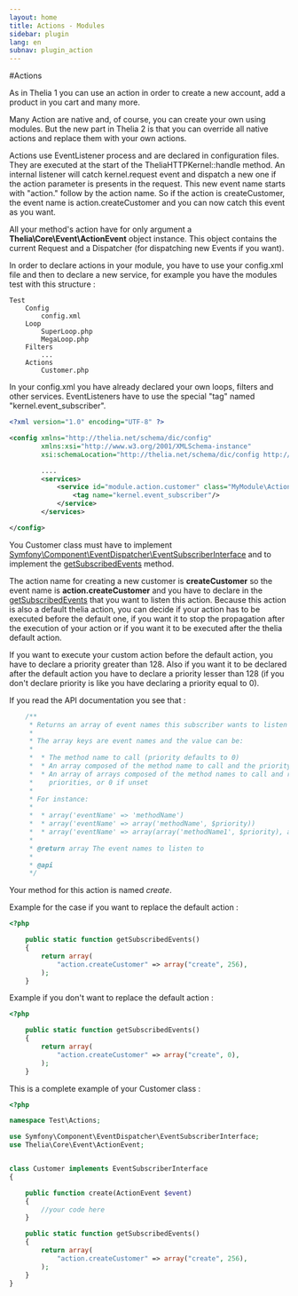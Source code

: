 ```yaml
---
layout: home
title: Actions - Modules
sidebar: plugin
lang: en
subnav: plugin_action
---
```


#Actions

As in Thelia 1 you can use an action in order to create a new account, add a product in you cart and many more.

Many Action are native and, of course, you can create your own using modules. But the new part in Thelia 2 is that you
can override all native actions and replace them with your own actions.

Actions use EventListener process and are declared in configuration files. They are executed at the start of the TheliaHTTPKernel::handle method.
An internal listener will catch kernel.request event and dispatch a new one if the action parameter is presents in the request. This new event name starts with
"action." follow by the action name. So if the action is createCustomer, the event name is action.createCustomer and you can now catch this event as you want.

All your method's action have for only argument a **Thelia\Core\Event\ActionEvent** object instance. This object
contains the current Request and a Dispatcher (for dispatching new Events if you want).

In order to declare actions in your module, you have to use your config.xml file and then to declare a new service,
for example you have the modules test with this structure :


```
Test
    Config
        config.xml
    Loop
        SuperLoop.php
        MegaLoop.php
    Filters
        ...
    Actions
        Customer.php
```

In your config.xml you have already declared your own loops, filters and other services. EventListeners have to use the special "tag" named "kernel.event_subscriber".

```xml
<?xml version="1.0" encoding="UTF-8" ?>

<config xmlns="http://thelia.net/schema/dic/config"
        xmlns:xsi="http://www.w3.org/2001/XMLSchema-instance"
        xsi:schemaLocation="http://thelia.net/schema/dic/config http://thelia.net/schema/dic/config/thelia-1.0.xsd">

        ....
        <services>
            <service id="module.action.customer" class="MyModule\Actions\Customer">
                <tag name="kernel.event_subscriber"/>
            </service>
        </services>

</config>
```

You Customer class must have to implement [Symfony\Component\EventDispatcher\EventSubscriberInterface](http://api.symfony.com/2.2/Symfony/Component/EventDispatcher/EventSubscriberInterface.html) and to implement the [getSubscribedEvents](http://api.symfony.com/2.2/Symfony/Component/EventDispatcher/EventSubscriberInterface.html#method_getSubscribedEvents) method.

The action name for creating a new customer is **createCustomer** so the event name is **action.createCustomer** and you have to declare in the [getSubscribedEvents](http://api.symfony.com/2.2/Symfony/Component/EventDispatcher/EventSubscriberInterface.html#method_getSubscribedEvents) that you want to listen this action.
Because this action is also a default thelia action, you can decide if your action has to be executed before the
default one, if you want it to stop the propagation after the execution of your action or if you want it to be executed after
the thelia default action.

If you want to execute your custom action before the default action, you have to declare a priority greater than 128. Also
if you want it to be declared after the default action you have to declare a priority lesser than 128 (if you don't declare priority is like you have declaring a priority
equal to 0).

If you read the API documentation you see that :

```php
    /**
     * Returns an array of event names this subscriber wants to listen to.
     *
     * The array keys are event names and the value can be:
     *
     *  * The method name to call (priority defaults to 0)
     *  * An array composed of the method name to call and the priority
     *  * An array of arrays composed of the method names to call and respective
     *    priorities, or 0 if unset
     *
     * For instance:
     *
     *  * array('eventName' => 'methodName')
     *  * array('eventName' => array('methodName', $priority))
     *  * array('eventName' => array(array('methodName1', $priority), array('methodName2'))
     *
     * @return array The event names to listen to
     *
     * @api
     */
```

Your method for this action is named *create*.

Example for the case if you want to replace the default action :

```php
<?php

    public static function getSubscribedEvents()
    {
        return array(
            "action.createCustomer" => array("create", 256),
        );
    }

```

Example if you don't want to replace the default action :


```php
<?php

    public static function getSubscribedEvents()
    {
        return array(
            "action.createCustomer" => array("create", 0),
        );
    }

```

This is a complete example of your Customer class :

```php
<?php

namespace Test\Actions;

use Symfony\Component\EventDispatcher\EventSubscriberInterface;
use Thelia\Core\Event\ActionEvent;


class Customer implements EventSubscriberInterface
{

    public function create(ActionEvent $event)
    {
        //your code here
    }

    public static function getSubscribedEvents()
    {
        return array(
            "action.createCustomer" => array("create", 256),
        );
    }
}

```
